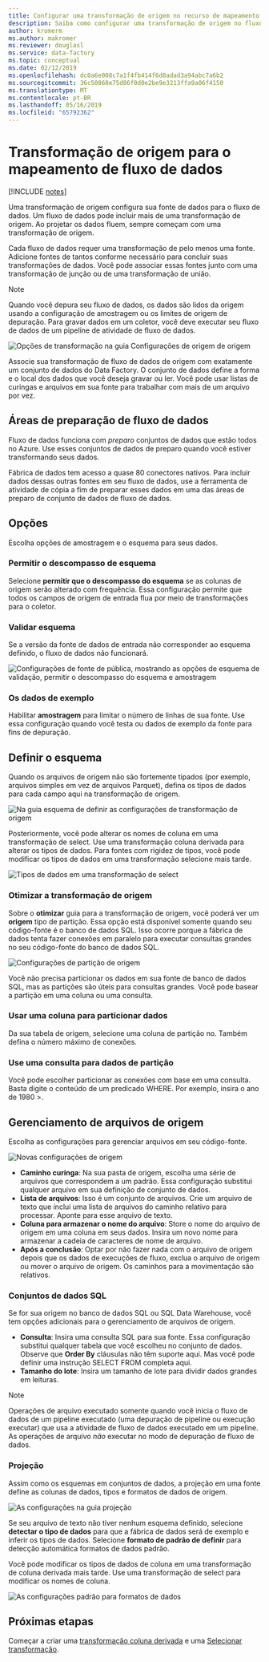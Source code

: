 ```yaml
---
title: Configurar uma transformação de origem no recurso de mapeamento de fluxo de dados do Azure Data Factory
description: Saiba como configurar uma transformação de origem no fluxo de dados de mapeamento.
author: kromerm
ms.author: makromer
ms.reviewer: douglasl
ms.service: data-factory
ms.topic: conceptual
ms.date: 02/12/2019
ms.openlocfilehash: dc0a6e008c7a1f4fb414f6d8adad3a94abc7a6b2
ms.sourcegitcommit: 36c50860e75d86f0d0e2be9e3213ffa9a06f4150
ms.translationtype: MT
ms.contentlocale: pt-BR
ms.lasthandoff: 05/16/2019
ms.locfileid: "65792362"
---
```

# <a name="source-transformation-for-mapping-data-flow"></a>Transformação de origem para o mapeamento de fluxo de dados 

[!INCLUDE [notes](../../includes/data-factory-data-flow-preview.md)]

Uma transformação de origem configura sua fonte de dados para o fluxo de dados. Um fluxo de dados pode incluir mais de uma transformação de origem. Ao projetar os dados fluem, sempre começam com uma transformação de origem.

Cada fluxo de dados requer uma transformação de pelo menos uma fonte. Adicione fontes de tantos conforme necessário para concluir suas transformações de dados. Você pode associar essas fontes junto com uma transformação de junção ou de uma transformação de união.

> [!NOTE]
> Quando você depura seu fluxo de dados, os dados são lidos da origem usando a configuração de amostragem ou os limites de origem de depuração. Para gravar dados em um coletor, você deve executar seu fluxo de dados de um pipeline de atividade de fluxo de dados. 

![Opções de transformação na guia Configurações de origem de origem](media/data-flow/source.png "fonte")

Associe sua transformação de fluxo de dados de origem com exatamente um conjunto de dados do Data Factory. O conjunto de dados define a forma e o local dos dados que você deseja gravar ou ler. Você pode usar listas de curingas e arquivos em sua fonte para trabalhar com mais de um arquivo por vez.

## <a name="data-flow-staging-areas"></a>Áreas de preparação de fluxo de dados

Fluxo de dados funciona com *preparo* conjuntos de dados que estão todos no Azure. Use esses conjuntos de dados de preparo quando você estiver transformando seus dados. 

Fábrica de dados tem acesso a quase 80 conectores nativos. Para incluir dados dessas outras fontes em seu fluxo de dados, use a ferramenta de atividade de cópia a fim de preparar esses dados em uma das áreas de preparo de conjunto de dados de fluxo de dados.

## <a name="options"></a>Opções

Escolha opções de amostragem e o esquema para seus dados.

### <a name="allow-schema-drift"></a>Permitir o descompasso de esquema
Selecione **permitir que o descompasso do esquema** se as colunas de origem serão alterado com frequência. Essa configuração permite que todos os campos de origem de entrada flua por meio de transformações para o coletor.

### <a name="validate-schema"></a>Validar esquema

Se a versão da fonte de dados de entrada não corresponder ao esquema definido, o fluxo de dados não funcionará.

![Configurações de fonte de pública, mostrando as opções de esquema de validação, permitir o descompasso do esquema e amostragem](media/data-flow/source1.png "código-fonte público 1")

### <a name="sample-the-data"></a>Os dados de exemplo
Habilitar **amostragem** para limitar o número de linhas de sua fonte. Use essa configuração quando você testa ou dados de exemplo da fonte para fins de depuração.

## <a name="define-schema"></a>Definir o esquema

Quando os arquivos de origem não são fortemente tipados (por exemplo, arquivos simples em vez de arquivos Parquet), defina os tipos de dados para cada campo aqui na transformação de origem.  

![Na guia esquema de definir as configurações de transformação de origem](media/data-flow/source2.png "fonte 2")

Posteriormente, você pode alterar os nomes de coluna em uma transformação de select. Use uma transformação coluna derivada para alterar os tipos de dados. Para fontes com rigidez de tipos, você pode modificar os tipos de dados em uma transformação selecione mais tarde. 

![Tipos de dados em uma transformação de select](media/data-flow/source003.png "tipos de dados")

### <a name="optimize-the-source-transformation"></a>Otimizar a transformação de origem

Sobre o **otimizar** guia para a transformação de origem, você poderá ver um **origem** tipo de partição. Essa opção está disponível somente quando seu código-fonte é o banco de dados SQL. Isso ocorre porque a fábrica de dados tenta fazer conexões em paralelo para executar consultas grandes no seu código-fonte do banco de dados SQL.

![Configurações de partição de origem](media/data-flow/sourcepart2.png "particionamento")

Você não precisa particionar os dados em sua fonte de banco de dados SQL, mas as partições são úteis para consultas grandes. Você pode basear a partição em uma coluna ou uma consulta.

### <a name="use-a-column-to-partition-data"></a>Usar uma coluna para particionar dados

Da sua tabela de origem, selecione uma coluna de partição no. Também defina o número máximo de conexões.

### <a name="use-a-query-to-partition-data"></a>Use uma consulta para dados de partição

Você pode escolher particionar as conexões com base em uma consulta. Basta digite o conteúdo de um predicado WHERE. Por exemplo, insira o ano de 1980 >.

## <a name="source-file-management"></a>Gerenciamento de arquivos de origem

Escolha as configurações para gerenciar arquivos em seu código-fonte. 

![Novas configurações de origem](media/data-flow/source2.png "novas configurações")

* **Caminho curinga**: Na sua pasta de origem, escolha uma série de arquivos que correspondem a um padrão. Essa configuração substitui qualquer arquivo em sua definição de conjunto de dados.
* **Lista de arquivos**: Isso é um conjunto de arquivos. Crie um arquivo de texto que inclui uma lista de arquivos do caminho relativo para processar. Aponte para esse arquivo de texto.
* **Coluna para armazenar o nome do arquivo**: Store o nome do arquivo de origem em uma coluna em seus dados. Insira um novo nome para armazenar a cadeia de caracteres de nome de arquivo.
* **Após a conclusão**: Optar por não fazer nada com o arquivo de origem depois que os dados de execuções de fluxo, exclua o arquivo de origem ou mover o arquivo de origem. Os caminhos para a movimentação são relativos.

### <a name="sql-datasets"></a>Conjuntos de dados SQL

Se for sua origem no banco de dados SQL ou SQL Data Warehouse, você tem opções adicionais para o gerenciamento de arquivos de origem.

* **Consulta**: Insira uma consulta SQL para sua fonte. Essa configuração substitui qualquer tabela que você escolheu no conjunto de dados. Observe que **Order By** cláusulas não têm suporte aqui. Mas você pode definir uma instrução SELECT FROM completa aqui.
* **Tamanho do lote**: Insira um tamanho de lote para dividir dados grandes em leituras.

> [!NOTE]
> Operações de arquivo executado somente quando você inicia o fluxo de dados de um pipeline executado (uma depuração de pipeline ou execução executar) que usa a atividade de fluxo de dados executado em um pipeline. As operações de arquivo *não* executar no modo de depuração de fluxo de dados.

### <a name="projection"></a>Projeção

Assim como os esquemas em conjuntos de dados, a projeção em uma fonte define as colunas de dados, tipos e formatos de dados de origem. 

![As configurações na guia projeção](media/data-flow/source3.png "projeção")

Se seu arquivo de texto não tiver nenhum esquema definido, selecione **detectar o tipo de dados** para que a fábrica de dados será de exemplo e inferir os tipos de dados. Selecione **formato de padrão de definir** para detecção automática formatos de dados padrão. 

Você pode modificar os tipos de dados de coluna em uma transformação de coluna derivada mais tarde. Use uma transformação de select para modificar os nomes de coluna.

![As configurações padrão para formatos de dados](media/data-flow/source2.png "formatos padrão")

## <a name="next-steps"></a>Próximas etapas

Começar a criar uma [transformação coluna derivada](data-flow-derived-column.md) e uma [Selecionar transformação](data-flow-select.md).
